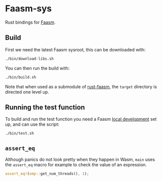 # Faasm-sys

Rust bindings for [Faasm](https://github.com/lsds/Faasm). 

## Build

First we need the latest Faasm sysroot, this can be downloaded with:

```bash
./bin/download-libs.sh
```

You can then run the build with:

```bash
./bin/build.sh
```

Note that when used as a submodule of [rust-faasm](https://github.com/mfournial/rust-faasm), 
the `target` directory is directed one level up.

## Running the test function

To build and run the test function you need a Faasm 
[local development](https://github.com/lsds/Faasm/blob/master/docs/local_dev.md) set up,
and can use the script:

```bash
./bin/test.sh
```

## `assert_eq` 

Although panics do not look pretty when they happen in Wasm, `main` uses the `assert_eq` macro for
example to check the value of an expression.

```rust
assert_eq!(omp::get_num_threads(), 1);
```

